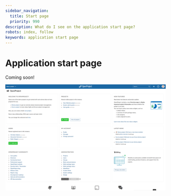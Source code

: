 ```yaml
---
sidebar_navigation:
  title: Start page
  priority: 990
description: What do I see on the application start page?
robots: index, follow
keywords: application start page
---
```


# Application start page

Coming soon!

![application start page](image-20200122165814704.png)


